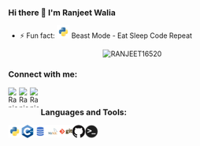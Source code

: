 ### Hi there 👋 I'm Ranjeet Walia

<!--
**RANJEET16520/RANJEET16520** is a ✨ _special_ ✨ repository because its `README.md` (this file) appears on your GitHub profile.
Here are some ideas to get you started:

- 🔭 I’m currently working on ...
- 🌱 I’m currently learning ...
- 👯 I’m looking to collaborate on ...
- 🤔 I’m looking for help with ...
- 💬 Ask me about ...
- 📫 How to reach me: ...
- 😄 Pronouns: ...

-->
- ⚡ Fun fact: <img alt="Beast" width="26px" src="https://raw.githubusercontent.com/github/explore/80688e429a7d4ef2fca1e82350fe8e3517d3494d/topics/python/python.png" /> Beast Mode - Eat Sleep Code Repeat
<p align="center"> <img src="https://komarev.com/ghpvc/?username=RANJEET16520" alt="RANJEET16520" /> </p>

### Connect with me:

[<img align="left" alt="Ranjeet Walia | Twitter" width="22px" src="https://cdn.jsdelivr.net/npm/simple-icons@v3/icons/twitter.svg" width="40" height="40"/>][twitter]
[<img align="left" alt="Ranjeet Walia | LinkedIn" width="22px" src="https://cdn.jsdelivr.net/npm/simple-icons@v3/icons/linkedin.svg" width="40" height="40"/>][linkedin]
[<img align="left" alt="Ranjeet Walia | Instagram" width="22px" src="https://cdn.jsdelivr.net/npm/simple-icons@v3/icons/instagram.svg" width="40" height="40"/>][instagram]

<br />

### Languages and Tools:
<img align="left" alt="Python" width="26px" src="https://raw.githubusercontent.com/github/explore/80688e429a7d4ef2fca1e82350fe8e3517d3494d/topics/python/python.png" />
<img align="left" alt="C++" width="26px" src="https://raw.githubusercontent.com/github/explore/80688e429a7d4ef2fca1e82350fe8e3517d3494d/topics/cpp/cpp.png" />
<img align="left" alt="SQL" width="26px" src="https://raw.githubusercontent.com/github/explore/80688e429a7d4ef2fca1e82350fe8e3517d3494d/topics/sql/sql.png" />
<img align="left" alt="MySQL" width="26px" src="https://raw.githubusercontent.com/github/explore/80688e429a7d4ef2fca1e82350fe8e3517d3494d/topics/mysql/mysql.png" />
<img align="left" alt="Git" width="26px" src="https://raw.githubusercontent.com/github/explore/80688e429a7d4ef2fca1e82350fe8e3517d3494d/topics/git/git.png" />
<img align="left" alt="GitHub" width="26px" src="https://raw.githubusercontent.com/github/explore/78df643247d429f6cc873026c0622819ad797942/topics/github/github.png" />
<img align="left" alt="Terminal" width="26px" src="https://raw.githubusercontent.com/github/explore/80688e429a7d4ef2fca1e82350fe8e3517d3494d/topics/terminal/terminal.png" />


[twitter]: https://twitter.com/RanjeetWalia3
[instagram]: https://www.instagram.com/ranjeet_16520/?hl=en
[linkedin]: https://www.linkedin.com/in/ranjeet-walia-3336b4148/

